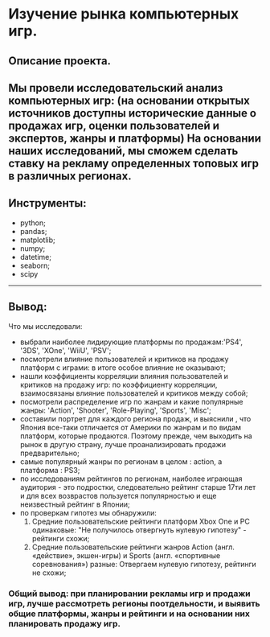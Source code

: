 # Изучение рынка компьютерных игр.
## Описание проекта.

Мы провели исследовательский анализ компьютерных игр: (на основании открытых источников доступны исторические данные о продажах игр, оценки пользователей и экспертов, жанры и платформы) На основании наших исследований, мы сможем сделать ставку на рекламу определенных топовых игр в различных регионах.
--------------------------------------------------------------------------------------------------------------------------------------------------------------
## Инструменты:
- python;
- pandas;
- matplotlib;
- numpy;
- datetime;
- seaborn;
- scipy
--------------------------------------------------------------------------------------------------------------------------------------------------------------
## Вывод:
Что мы исследовали:
- выбрали наиболее лидирующие платформы по продажам:'PS4', '3DS', 'XOne', 'WiiU', 'PSV';
- посмотрели влияние пользователей и критиков на продажу платформ с играми: в итоге особое влияние не оказывают;
- нашли коэффициенты корреляции влияния пользователей и критиков на продажу игр: по коэффициенту корреляции, взаимосвязаны влияние пользователей и критиков между собой;
- посмотрели распределение игр по жанрам и какие популярные жанры: 'Action', 'Shooter', 'Role-Playing', 'Sports', 'Misc';
- составили портрет для каждого региона продаж, и выяснили , что Япония все-таки отличается от Америки по жанрам и по видам платформ, которые продаются. Поэтому прежде, чем выходить на рынок в другую страну, лучше проанализировать продажи предварительно;
- самые популярный жанры по регионам в целом : action, a платформа : PS3;
- по исследованиям рейтингов по регионам, наиболее играющая аудитория - это подростки, следовательно рейтинг старше 17ти лет и для всех возврастов пользуется популярностью и еще неизвестный рейтинг в Японии;
- по проверкам гипотез мы обнаружили:
  1. Средние пользовательские рейтинги платформ Xbox One и PC одинаковые: "Не получилось отвергнуть нулевую гипотезу" - рейтинги схожи;
  2. Средние пользовательские рейтинги жанров Action (англ. «действие», экшен-игры) и Sports (англ. «спортивные соревнования») разные: Отвергаем нулевую гипотезу, рейтинги не схожи;
### Общий вывод: при планировании рекламы игр и продажи игр, лучше рассмотреть регионы поотдельности, и выявить общие платформы, жанры и рейтинги и на основании них планировать продажу игр.
